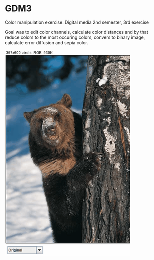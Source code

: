 # GDM3
Color manipulation exercise. Digital media 2nd semester, 3rd exercise

Goal was to edit color channels, calculate color distances and by that reduce colors
to the most occuring colors, convers to binary image, calculate error diffusion and
sepia color.

<img src="ColorManipulation_show.gif">
